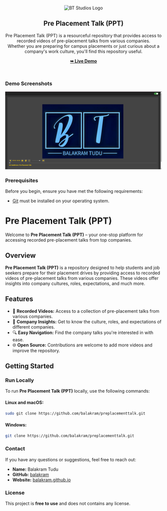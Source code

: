 <div align="center">

  <br />
  <br />
  
  <img src="https://balakram.github.io/practicemode/btlogo-icon.png" alt="BT Studios Logo" />

  <h2 align="center">Pre Placement Talk (PPT)</h2>

  Pre Placement Talk (PPT) is a resourceful repository that provides access to recorded videos of pre-placement talks from various companies. <br />Whether you are preparing for campus placements or just curious about a company's work culture, you'll find this repository useful.

  <a href="https://balakram.github.io/ppt/"><strong>➥ Live Demo</strong></a>

</div>

<br />

### Demo Screenshots

![Pre Placement Talk Demo](https://raw.githubusercontent.com/balakram/ppt/main/demo.png)

### Prerequisites

Before you begin, ensure you have met the following requirements:

* [Git](https://git-scm.com/downloads "Download Git") must be installed on your operating system.

# Pre Placement Talk (PPT)

Welcome to **Pre Placement Talk (PPT)** – your one-stop platform for accessing recorded pre-placement talks from top companies.

## Overview

**Pre Placement Talk (PPT)** is a repository designed to help students and job seekers prepare for their placement drives by providing access to recorded videos of pre-placement talks from various companies. These videos offer insights into company cultures, roles, expectations, and much more.

## Features

- 🎥 **Recorded Videos:** Access to a collection of pre-placement talks from various companies.
- 🏢 **Company Insights:** Get to know the culture, roles, and expectations of different companies.
- 🔍 **Easy Navigation:** Find the company talks you're interested in with ease.
- 🌐 **Open Source:** Contributions are welcome to add more videos and improve the repository.

## Getting Started

### Run Locally

To run **Pre Placement Talk (PPT)** locally, use the following commands:

#### Linux and macOS:

```bash
sudo git clone https://github.com/balakram/preplacementtalk.git
```
#### Windows:

```bash
git clone https://github.com/balakram/preplacementtalk.git
```
### Contact

If you have any questions or suggestions, feel free to reach out:

- **Name:** Balakram Tudu
- **GitHub:** [balakram](https://github.com/balakram)
- **Website:** [balakram.github.io](https://balakram.github.io/balakramtudu/contact.html)



### License

This project is **free to use** and does not contains any license.
